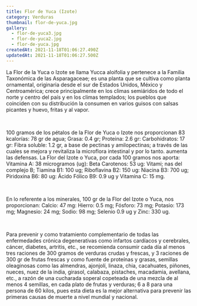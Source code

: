 ```yaml
---
title: Flor de Yuca (Izote)
category: Verduras
thumbnail: flor-de-yuca.jpg
gallery:
  - flor-de-yuca3.jpg
  - flor-de-yuca2.jpg
  - flor-de-yuca.jpg
createdAt: 2021-11-18T01:06:27.490Z
updatedAt: 2021-11-18T01:06:27.500Z
---
```

La Flor de la Yuca o Izote se llama Yucca aloifolia y pertenece a la Familia Taxonómica de las Asparagaceae; es una planta que se cultiva como planta ornamental, originaria desde el sur de Estados Unidos, México y Centroamérica; crece principalmente en los climas semiáridos de todo el norte y centro del país y en los climas templados; los pueblos que coinciden con su distribución la consumen en varios guisos con salsas picantes y huevo, fritas y al vapor.

<br/>

100 gramos de los pétalos de la Flor de Yuca o Izote nos proporcionan 83 kcalorías: 78 gr de agua; Grasa: 0.4 gr; Proteina: 2.6 gr: Carbohidratos: 17 gr: Fibra soluble: 1.2 gr, a base de pectinas y amilopectinas; a través de las cuales se mejora y revitaliza la microflora intestinal y por lo tanto. aumenta las defensas. La Flor del Izote o Yuca, por cada 100 gramos nos aporta: Vitamina A: 38 microgramos (ug): Beta Carotenos: 53 ug: Vitami; nas del complejo B; Tiamina B1: 100 ug; Riboflavina B2: 150 ug: Niacina B3: 700 ug; Piridoxina B6: 80 ug: Ácido Fólico B9: 0.9 ug y Vitamina C: 15 mg.

<br/>

En lo referente a los minerales, 100 gr de la Flor del Izote o Yuca, nos proporcionan: Calcio: 47 mg: Hierro: 0.5 mg; Fósforo: 73 mg; Potasio: 173 mg; Magnesio: 24 mg; Sodio: 98 mg; Selenio 0.9 ug y Zinc: 330 ug.

<br/>

Para prevenir y como tratamiento complementario de todas las enfermedades crónica degenerativas como infartos cardíacos y cerebrales, cáncer, diabetes, artritis, etc., se recomienda consumir cada día al menos tres raciones de 300 gramos de verduras crudas y frescas, y 3 raciones de 300 gr de frutas frescas y como fuente de proteínas y grasas, semillas oleaginosas como las almendras, ajonjolí, linaza, chia, cacahuates, piñones, nueces, nuez de la india, girasol, calabaza, pistaches, macadamia, avellana, etc., a razón de una cucharada soperal copeteada de una mezcla de al menos 4 semillas, en cada plato de frutas y verduras; 6 a 8 para una persona de 60 kilos, pues esta dieta es la mejor alternativa para prevenir las primeras causas de muerte a nivel mundial y nacional.